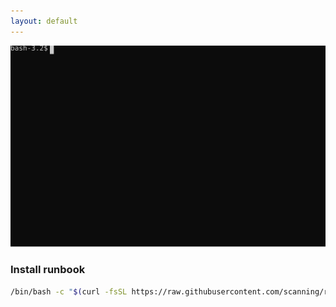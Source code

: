 ```yaml
---
layout: default
---
```


<img src="img/runbook.svg">

### Install runbook
```sh
/bin/bash -c "$(curl -fsSL https://raw.githubusercontent.com/scanning/runbook/master/install.sh)"
```
